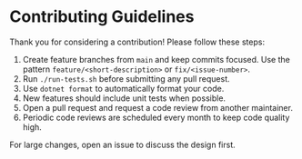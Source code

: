 # Contributing Guidelines

Thank you for considering a contribution! Please follow these steps:

1. Create feature branches from `main` and keep commits focused.
   Use the pattern `feature/<short-description>` or `fix/<issue-number>`.
2. Run `./run-tests.sh` before submitting any pull request.
3. Use `dotnet format` to automatically format your code.
4. New features should include unit tests when possible.
5. Open a pull request and request a code review from another maintainer.
6. Periodic code reviews are scheduled every month to keep code quality high.

For large changes, open an issue to discuss the design first.
